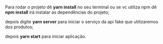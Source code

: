 Para rodar o projeto dê **yarn install** no seu terminal ou se vc utiliza npm dê **npm install** irá instalar as dependências do projeto;

depois digite **yarn server** para iniciar o serviço da api fake que utilizaremos dos produtos;

depois **yarn start** para iniciar aplicação.
